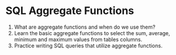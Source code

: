 # SQL Aggregate Functions

1. What are aggregate functions and when do we use them?
2. Learn the basic aggregate functions to select the sum, average, minimum and maximum values from tables columns. 
3. Practice writing SQL queries that utilize aggregate functions. 
